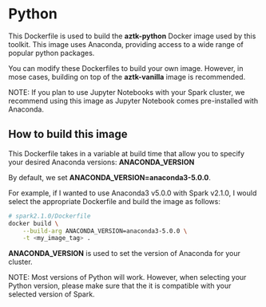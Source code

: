 # Python
This Dockerfile is used to build the __aztk-python__ Docker image used by this toolkit. This image uses Anaconda, providing access to a wide range of popular python packages.

You can modify these Dockerfiles to build your own image. However, in mose cases, building on top of the __aztk-vanilla__ image is recommended.

NOTE: If you plan to use Jupyter Notebooks with your Spark cluster, we recommend using this image as Jupyter Notebook comes pre-installed with Anaconda. 

## How to build this image
This Dockerfile takes in a variable at build time that allow you to specify your desired Anaconda versions: **ANACONDA_VERSION** 

By default, we set **ANACONDA_VERSION=anaconda3-5.0.0**.

For example, if I wanted to use Anaconda3 v5.0.0 with Spark v2.1.0, I would select the appropriate Dockerfile and build the image as follows:
```sh
# spark2.1.0/Dockerfile
docker build \
    --build-arg ANACONDA_VERSION=anaconda3-5.0.0 \
    -t <my_image_tag> .
```

**ANACONDA_VERSION** is used to set the version of Anaconda for your cluster. 

NOTE: Most versions of Python will work. However, when selecting your Python version, please make sure that the it is compatible with your selected version of Spark. 
